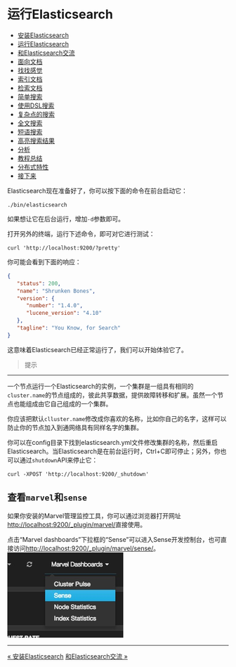 
运行Elasticsearch
================================

* [安装Elasticsearch](installing-elasticsearch.md)
* [运行Elasticsearch](running-elasticsearch.md)
* [和Elasticsearch交流](talking-to-elasticsearch.md)
* [面向文档](document-oriented.md)
* [找找感觉](finding-your-feet.md)
* [索引文档](indexing-employee-documents.md)
* [检索文档](retrieving-a-document.md)
* [简单搜索](search-lite.md)
* [使用DSL搜索](search-with-query-dsl.md)
* [复杂点的搜索](more-complicated-searches.md)
* [全文搜索](full-text-search.md)
* [短语搜索](phrase-search.md)
* [高亮搜索结果](highlighting-our-searches.md)
* [分析](analytics.md)
* [教程总结](tutorial-conclusion.md)
* [分布式特性](distributed-nature.md)
* [接下来](next-steps.md)

Elasticsearch现在准备好了，你可以按下面的命令在前台启动它：

```shell
./bin/elasticsearch
```

如果想让它在后台运行，增加`-d`参数即可。

打开另外的终端，运行下述命令，即可对它进行测试：

```shell
curl 'http://localhost:9200/?pretty'
```

你可能会看到下面的响应：

```json
{
   "status": 200,
   "name": "Shrunken Bones",
   "version": {
      "number": "1.4.0",
      "lucene_version": "4.10"
   },
   "tagline": "You Know, for Search"
}
```

这意味着Elasticsearch已经正常运行了，我们可以开始体验它了。


> 提示
-------
一个节点运行一个Elasticsearch的实例，一个集群是一组具有相同的`cluster.name`的节点组成的，彼此共享数据，提供故障转移和扩展。虽然一个节点也能组成由它自己组成的一个集群。

你应该把默认`clluster.name`修改成你喜欢的名称，比如你自己的名字，这样可以防止你的节点加入到通网络具有同样名字的集群。

你可以在config目录下找到elasticsearch.yml文件修改集群的名称，然后重启Elasticsearch。当Elasticsearch是在前台运行时，Ctrl+C即可停止；另外，你也可以通过`shutdown`API来停止它：

```shell
curl -XPOST 'http://localhost:9200/_shutdown'
```
查看`marvel`和`sense`
-------------------


如果你安装的Marvel管理监控工具，你可以通过浏览器打开网址[http://localhost:9200/_plugin/marvel/](http://localhost:9200/_plugin/marvel/)直接使用。

点击“Marvel dashboards”下拉框的“Sense”可以进入Sense开发控制台，也可直接访问[http://localhost:9200/_plugin/marvel/sense/](http://localhost:9200/_plugin/marvel/sense/)。
![Sense](sense.png)

----------------------

[« 安装Elasticsearch](installing-elasticsearch.md)      [和Elasticsearch交流 »](talking-to-elasticsearch.md)
